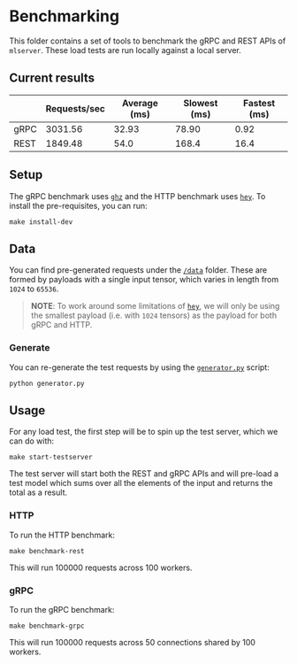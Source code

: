 # Benchmarking

This folder contains a set of tools to benchmark the gRPC and REST APIs of
`mlserver`.
These load tests are run locally against a local server.

## Current results

|      | Requests/sec | Average (ms) | Slowest (ms) | Fastest (ms) |
| ---- | ------------ | ------------ | ------------ | ------------ |
| gRPC | 3031.56      | 32.93        | 78.90        | 0.92         |
| REST | 1849.48      | 54.0         | 168.4        | 16.4         |

## Setup

The gRPC benchmark uses [`ghz`](https://ghz.sh/) and the HTTP benchmark uses
[`hey`](https://github.com/rakyll/hey).
To install the pre-requisites, you can run:

```shell
make install-dev
```

## Data

You can find pre-generated requests under the [`/data`](./data) folder.
These are formed by payloads with a single input tensor, which varies in length from `1024` to `65536`.

> **NOTE**: To work around some limitations of
> [`hey`](https://github.com/rakyll/hey), we will only be using the smallest
> payload (i.e. with `1024` tensors) as the payload for both gRPC and HTTP.

### Generate

You can re-generate the test requests by using the
[`generator.py`](./generator.py) script:

```shell
python generator.py
```

## Usage

For any load test, the first step will be to spin up the test server, which we
can do with:

```shell
make start-testserver
```

The test server will start both the REST and gRPC APIs and will pre-load a test
model which sums over all the elements of the input and returns the total as a
result.

### HTTP

To run the HTTP benchmark:

```shell
make benchmark-rest
```

This will run 100000 requests across 100 workers.

### gRPC

To run the gRPC benchmark:

```shell
make benchmark-grpc
```

This will run 100000 requests across 50 connections shared by 100 workers.
